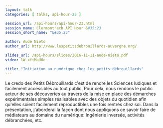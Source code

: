 ```yaml
---
layout: talk
categories: [ talks, api-hour-23 ]

session_url: /api-hours/api-hour-23.html
session_name: Clermont'ech API Hour &#35;23
session_short_name: "&#35;23"

author: Aude Nieto
author_url: http://www.lespetitsdebrouillards-auvergne.org/

slides_url: /api-hours/slides/2016-11-11-aude-nieto.pdf
video: lW-xftMaU6c

title: "Initiation au numérique chez les petits débrouillards"
---
```


Le credo des Petits Débrouillards c'est de rendre les Sciences ludiques et facilement accessibles au tout public. Pour cela, nous rendons le public acteur de ses découvertes au travers de la mise en place des démarches expérimentales simples réalisables avec des objets du quotidien afin qu'elles soient facilement reproductibles une fois rentrés chez soi. Dans la présentation, j'aborderai la façon dont nous appliquons ce savoir faire de médiateurs au domaine du numérique: Ingénierie inversée, activités débranchées, etc.
